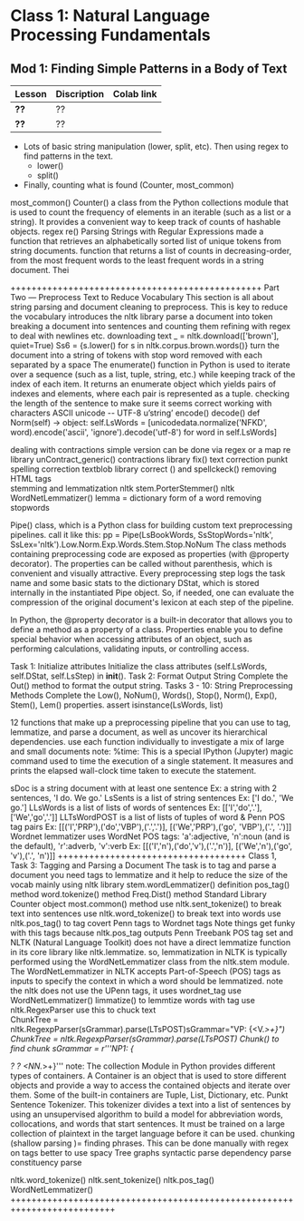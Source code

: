# Class 1: Natural Language Processing Fundamentals 

## Mod 1: Finding Simple Patterns in a Body of Text

| Lesson          |         Discription                                | Colab link    |
|-------------------|----------------------------------------------|------|
| **??**   | ??    |                                 
| **??**   | ??    |    




- Lots of basic string manipulation (lower, split, etc). Then using regex to find patterns in the text.
   - lower()
   - split()
- Finally, counting what is found (Counter, most_common)

most_common()
Counter()   a class from the Python collections module that is used to count the frequency of elements in an iterable (such as a list or a string). It provides a convenient way to keep track of counts of hashable objects.
regex re()    Parsing Strings with Regular Expressions
made a function that retrieves an alphabetically sorted list of unique tokens from string documents. 
function that returns a list of counts in decreasing-order, from the most frequent words to the least frequent words in a string document. Thei 




++++++++++++++++++++++++++++++++++++++++++++++++
Part Two — Preprocess Text to Reduce Vocabulary
This section is all about string parsing and document cleaning to preprocess. This is key to reduce the vocabulary
introduces the nltk library 
parse a document into token 
breaking a document into sentences and counting them
refining with regex to deal with newlines etc. 
downloading text
   _ = nltk.download(['brown'], quiet=True)
 Ss6 = {s.lower() for s in nltk.corpus.brown.words()}
turn the document into a string of tokens with stop word removed with each separated by a space 
The enumerate() function in Python is used to iterate over a sequence (such as a list, tuple, string, etc.) while keeping track of the index of each item. It returns an enumerate object which yields pairs of indexes and elements, where each pair is represented as a tuple.
checking the length of the sentence to make sure it seems correct 
working with characters
ASCII
unicode  -- UTF-8  u’string’
encode()
decode()
    def Norm(self) -> object:
        self.LsWords = [unicodedata.normalize('NFKD', word).encode('ascii', 'ignore').decode('utf-8') for word in self.LsWords]


dealing with contractions
simple version can be done via regex or a map
re library unContract_generic()
contractions library 
fix()
text correction
punkt
spelling correction
textblob library 
correct () and spellckeck() 
removing HTML tags  
stemming and lemmatization 
nltk stem.PorterStemmer()
nltk WordNetLemmatizer()
lemma = dictionary form of a word 
removing stopwords 


Pipe() class, which is a Python class for building custom text preprocessing pipelines.
call it like this:
pp = Pipe(LsBookWords, SsStopWords='nltk', SsLex='nltk').Low.Norm.Exp.Words.Stem.Stop.NoNum
The class methods containing preprocessing code are exposed as properties (with @property decorator). The properties can be called without parenthesis, which is convenient and visually attractive. Every preprocessing step logs the task name and some basic stats to the dictionary DStat, which is stored internally in the instantiated Pipe object. So, if needed, one can evaluate the compression of the original document's lexicon at each step of the pipeline.


In Python, the @property decorator is a built-in decorator that allows you to define a method as a property of a class. Properties enable you to define special behavior when accessing attributes of an object, such as performing calculations, validating inputs, or controlling access.


Task 1: Initialize attributes
Initialize the class attributes (self.LsWords, self.DStat, self.LsStep) in __init__().
Task 2: Format Output String
Complete the Out() method to format the output string.
Tasks 3 - 10: String Preprocessing Methods
Complete the Low(), NoNum(), Words(), Stop(), Norm(), Exp(), Stem(), Lem() properties.
assert isinstance(LsWords, list)




12 functions that make up a preprocessing pipeline that you can use to tag, lemmatize, and parse a document, as well as uncover its hierarchical dependencies. 
use each function individually to investigate a mix of large and small documents 
note: %time: This is a special IPython (Jupyter) magic command used to time the execution of a single statement. It measures and prints the elapsed wall-clock time taken to execute the statement.


sDoc is a string document with at least one sentence
Ex: a string with 2 sentences, 'I do. We go.'
LsSents is a list of string sentences
Ex: ['I do.', 'We go.']
LLsWords is a list of lists of words of sentences
Ex: [['I','do','.'],['We','go','.']]
LLTsWordPOST is a list of lists of tuples of word & Penn POS tag pairs
Ex: [[('I','PRP'),('do','VBP'),('.','.')],  [('We','PRP'),('go', 'VBP'),('.', '.')]]
Wordnet lemmatizer uses WordNet POS tags: 'a':adjective, 'n':noun (and is the default), 'r':adverb, 'v':verb
Ex: [[('I','n'),('do','v'),('.','n')],  [('We','n'),('go', 'v'),('.', 'n')]]
++++++++++++++++++++++++++++++++++++
Class 1, Task 3: Tagging and Parsing a Document 
The task is to tag and parse a document 
you need tags to lemmatize and it help to reduce the size of the vocab
mainly using nltk library 
stem.wordLemmatizer() definition
pos_tag() method
word.tokenize() method
Freq.Dist() method
Standard Library
Counter object
most.common() method
use nltk.sent_tokenize() to break text into sentences 
use nltk.word_tokenize() to break text into words
use nltk.pos_tag() to tag
covert Penn tags to Wordnet tags 
Note things get funky with this tags because nltk.pos_tag outputs Penn Treebank POS tag set and 
NLTK (Natural Language Toolkit) does not have a direct lemmatize function in its core library like nltk.lemmatize. so, lemmatization in NLTK is typically performed using the WordNetLemmatizer class from the nltk.stem module. The WordNetLemmatizer in NLTK accepts Part-of-Speech (POS) tags as inputs to specify the context in which a word should be lemmatized.
note the nltk does not use the UPenn tags, it uses wordnet_tag
use WordNetLemmatizer()  limmatize() to lemmtize words with tag
use nltk.RegexParser
use this to chuck text    
ChunkTree = nltk.RegexpParser(sGrammar).parse(LTsPOST)sGrammar="VP: {<V.*>+}")
ChunkTree = nltk.RegexpParser(sGrammar).parse(LTsPOST)
Chunk() to find chunk 
sGrammar = r'''NP1: {<DT>? <JJ>? <NN.*>+}'''
note: The collection Module in Python provides different types of containers. A Container is an object that is used to store different objects and provide a way to access the contained objects and iterate over them. Some of the built-in containers are Tuple, List, Dictionary, etc.
Punkt Sentence Tokenizer. This tokenizer divides a text into a list of sentences by using an unsupervised algorithm to build a model for abbreviation words, collocations, and words that start sentences. It must be trained on a large collection of plaintext in the target language before it can be used.
chunking (shallow parsing )= finding phrases. 
This can be done manually with regex on tags
better to use spacy
Tree graphs 
syntactic parse 
dependency parse 
constituency parse 


nltk.word_tokenize() 
 nltk.sent_tokenize()
nltk.pos_tag()
WordNetLemmatizer()
++++++++++++++++++++++++++++++++++++++++++++++++++++++++++++++++++++++++++
